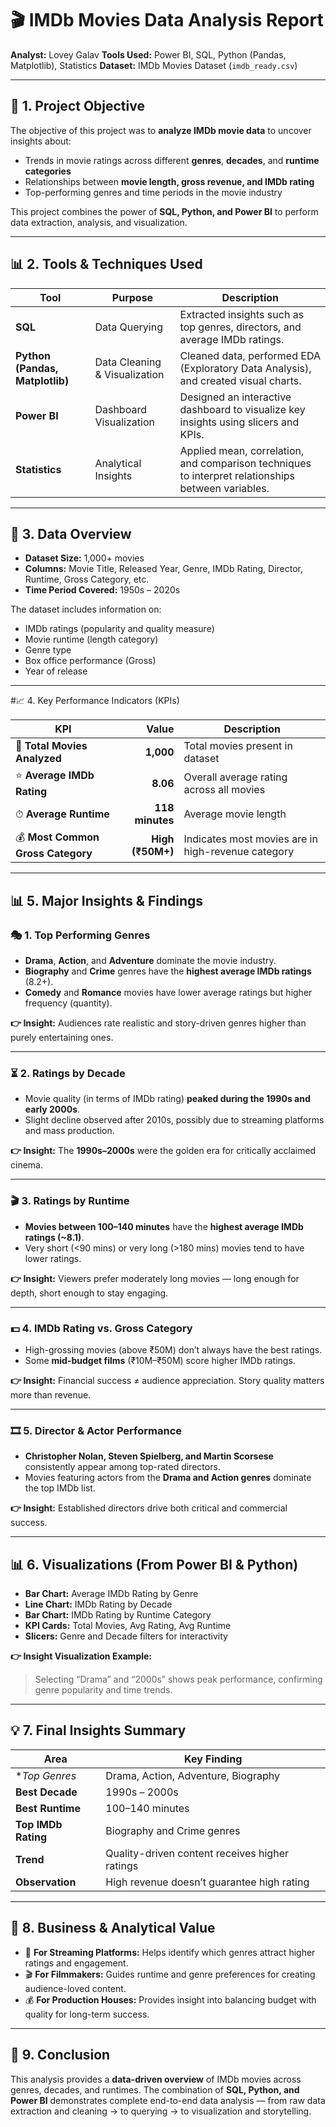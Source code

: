 

# 🎬 IMDb Movies Data Analysis Report

**Analyst:** Lovey Galav
**Tools Used:** Power BI, SQL, Python (Pandas, Matplotlib), Statistics
**Dataset:** IMDb Movies Dataset (`imdb_ready.csv`)

---

## 📘 1. Project Objective

The objective of this project was to **analyze IMDb movie data** to uncover insights about:

* Trends in movie ratings across different **genres**, **decades**, and **runtime categories**
* Relationships between **movie length, gross revenue, and IMDb rating**
* Top-performing genres and time periods in the movie industry

This project combines the power of **SQL, Python, and Power BI** to perform data extraction, analysis, and visualization.

---

## 📊 2. Tools & Techniques Used

| Tool                            | Purpose                       | Description                                                                                        |
| ------------------------------- | ----------------------------- | -------------------------------------------------------------------------------------------------- |
| **SQL**                         | Data Querying                 | Extracted insights such as top genres, directors, and average IMDb ratings.                        |
| **Python (Pandas, Matplotlib)** | Data Cleaning & Visualization | Cleaned data, performed EDA (Exploratory Data Analysis), and created visual charts.                |
| **Power BI**                    | Dashboard Visualization       | Designed an interactive dashboard to visualize key insights using slicers and KPIs.                |
| **Statistics**                  | Analytical Insights           | Applied mean, correlation, and comparison techniques to interpret relationships between variables. |

---

## 🧮 3. Data Overview

* **Dataset Size:** 1,000+ movies
* **Columns:** Movie Title, Released Year, Genre, IMDb Rating, Director, Runtime, Gross Category, etc.
* **Time Period Covered:** 1950s – 2020s

The dataset includes information on:

* IMDb ratings (popularity and quality measure)
* Movie runtime (length category)
* Genre type
* Box office performance (Gross)
* Year of release

---

#📈 4. Key Performance Indicators (KPIs)

| KPI                               |            Value | Description                                        |
| --------------------------------- | ---------------: | -------------------------------------------------- |
| 🎥 **Total Movies Analyzed**      |        **1,000** | Total movies present in dataset                    |
| ⭐ **Average IMDb Rating**         |         **8.06** | Overall average rating across all movies           |
| ⏱ **Average Runtime**             |  **118 minutes** | Average movie length                               |
| 💰 **Most Common Gross Category** | **High (₹50M+)** | Indicates most movies are in high-revenue category |

---

## 📊 5. Major Insights & Findings

### 🎭 **1. Top Performing Genres**

* **Drama**, **Action**, and **Adventure** dominate the movie industry.
* **Biography** and **Crime** genres have the **highest average IMDb ratings** (8.2+).
* **Comedy** and **Romance** movies have lower average ratings but higher frequency (quantity).

**👉 Insight:** Audiences rate realistic and story-driven genres higher than purely entertaining ones.

---

### ⏳ **2. Ratings by Decade**

* Movie quality (in terms of IMDb rating) **peaked during the 1990s and early 2000s**.
* Slight decline observed after 2010s, possibly due to streaming platforms and mass production.

**👉 Insight:** The **1990s–2000s** were the golden era for critically acclaimed cinema.

---

### 🎬 **3. Ratings by Runtime**

* **Movies between 100–140 minutes** have the **highest average IMDb ratings (~8.1)**.
* Very short (<90 mins) or very long (>180 mins) movies tend to have lower ratings.

**👉 Insight:** Viewers prefer moderately long movies — long enough for depth, short enough to stay engaging.

---

### 💵 **4. IMDb Rating vs. Gross Category**

* High-grossing movies (above ₹50M) don’t always have the best ratings.
* Some **mid-budget films** (₹10M–₹50M) score higher IMDb ratings.

**👉 Insight:** Financial success ≠ audience appreciation. Story quality matters more than revenue.

---

### 🎞 **5. Director & Actor Performance**

* **Christopher Nolan, Steven Spielberg, and Martin Scorsese** consistently appear among top-rated directors.
* Movies featuring actors from the **Drama and Action genres** dominate the top IMDb list.

**👉 Insight:** Established directors drive both critical and commercial success.

---

## 📊 6. Visualizations (From Power BI & Python)

* **Bar Chart:** Average IMDb Rating by Genre
* **Line Chart:** IMDb Rating by Decade
* **Bar Chart:** IMDb Rating by Runtime Category
* **KPI Cards:** Total Movies, Avg Rating, Avg Runtime
* **Slicers:** Genre and Decade filters for interactivity

**👉 Insight Visualization Example:**

> Selecting “Drama” and “2000s” shows peak performance, confirming genre popularity and time trends.

---

## 💡 7. Final Insights Summary

| Area                | Key Finding                                    |
| ------------------- | ---------------------------------------------- |
| **Top Genres*       | Drama, Action, Adventure, Biography            |
| **Best Decade**     | 1990s – 2000s                                  |
| **Best Runtime**    | 100–140 minutes                                |
| **Top IMDb Rating** | Biography and Crime genres                     |
| **Trend**           | Quality-driven content receives higher ratings |
| **Observation**     | High revenue doesn’t guarantee high rating     |

---

## 💼 8. Business & Analytical Value

* 🎯 **For Streaming Platforms:** Helps identify which genres attract higher ratings and engagement.
* 🎬 **For Filmmakers:** Guides runtime and genre preferences for creating audience-loved content.
* 💰 **For Production Houses:** Provides insight into balancing budget with quality for long-term success.

---

## 🧾 9. Conclusion

This analysis provides a **data-driven overview** of IMDb movies across genres, decades, and runtimes.
The combination of **SQL, Python, and Power BI** demonstrates complete end-to-end data analysis —
from raw data extraction and cleaning → to querying → to visualization and storytelling.
